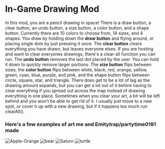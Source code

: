 # In-Game Drawing Mod
In this mod, you are a pencil drawing in space!
There is a draw button, a clear button, an undo button, a size button, a color button, and a shape button.
Currently there are 10 colors to choose from, 14 sizes, and 4 shapes.
You draw by holding down the **draw button** and flying around, or placing single dots by just pressing it once.
The **clear button** clears everything you have drawn, but leaves everyone elses. If you are hosting and want to clear everyones drawings, there's a clear-all function you can run.
The **undo button** removes the last dot placed by the user. You can hold it down to quickly remove larger portions.
The **size button** flips between sizes, the **color button** flips between white, black, red, orange, yellow, green, cyan, blue, purple, and pink, and the shape button flips between circle, square, star, and triangle.
There does get to be a lot of lag as the drawing amount expands, but you can get a lot out of it before having to clear everything if you spread out across the map instead of drawing everything in one place. Sometimes when you clear your art, a bit will be left behind and you won't be able to get rid of it. I usually just move to a new spot, or cover it up with a new drawing, but if it happens too much run clearAll().
### Here's a few examples of art me and Emitytrap/partytime0181 made

![Apple-Orange](https://github.com/seaweed32/Starblast-Mods/assets/132213277/3e6037a8-1c5a-4f15-8479-c6d7229aae62)
![bear](https://github.com/seaweed32/Starblast-Mods/assets/132213277/c86c763b-2a38-4be3-be58-d917c768309a)
![Saturn](https://github.com/seaweed32/Starblast-Mods/assets/132213277/1ea53882-3800-4022-8e6e-54f381d8afb8)
![turtle](https://github.com/seaweed32/Starblast-Mods/assets/132213277/335fc08e-32c1-4b88-aaff-eed50b132090)
